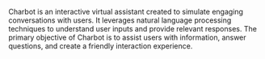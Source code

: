Charbot is an interactive virtual assistant created to simulate engaging conversations with users. It leverages natural language processing techniques to understand user inputs and provide relevant responses. The primary objective of Charbot is to assist users with information, answer questions, and create a friendly interaction experience.
